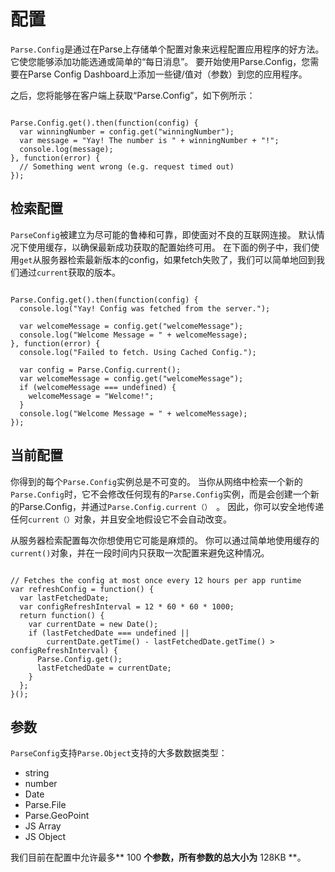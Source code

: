 # 配置

`Parse.Config`是通过在Parse上存储单个配置对象来远程配置应用程序的好方法。 它使您能够添加功能选通或简单的“每日消息”。 要开始使用Parse.Config，您需要在Parse Config Dashboard上添加一些键/值对（参数）到您的应用程序。
<!-- `Parse.Config` is a great way to configure your applications remotely by storing a single configuration object on Parse. It enables you to add things like feature gating or a simple "Message of the Day". To start using `Parse.Config` you need to add a few key/value pairs (parameters) to your app on the Parse Config Dashboard. -->

之后，您将能够在客户端上获取“Parse.Config”，如下例所示：
<!-- After that you will be able to fetch the `Parse.Config` on the client, like in this example: -->

<pre><code class="javascript">
Parse.Config.get().then(function(config) {
  var winningNumber = config.get("winningNumber");
  var message = "Yay! The number is " + winningNumber + "!";
  console.log(message);
}, function(error) {
  // Something went wrong (e.g. request timed out)
});
</code></pre>

## 检索配置

`ParseConfig`被建立为尽可能的鲁棒和可靠，即使面对不良的互联网连接。 默认情况下使用缓存，以确保最新成功获取的配置始终可用。 在下面的例子中，我们使用`get`从服务器检索最新版本的config，如果fetch失败了，我们可以简单地回到我们通过`current`获取的版本。
<!-- `ParseConfig` is built to be as robust and reliable as possible, even in the face of poor internet connections. Caching is used by default to ensure that the latest successfully fetched config is always available. In the below example we use `get` to retrieve the latest version of config from the server, and if the fetch fails we can simply fall back to the version that we successfully fetched before via `current`. -->

<pre><code class="javascript">
Parse.Config.get().then(function(config) {
  console.log("Yay! Config was fetched from the server.");

  var welcomeMessage = config.get("welcomeMessage");
  console.log("Welcome Message = " + welcomeMessage);
}, function(error) {
  console.log("Failed to fetch. Using Cached Config.");

  var config = Parse.Config.current();
  var welcomeMessage = config.get("welcomeMessage");
  if (welcomeMessage === undefined) {
    welcomeMessage = "Welcome!";
  }
  console.log("Welcome Message = " + welcomeMessage);
});
</code></pre>

## 当前配置

你得到的每个`Parse.Config`实例总是不可变的。 当你从网络中检索一个新的`Parse.Config`时，它不会修改任何现有的`Parse.Config`实例，而是会创建一个新的Parse.Config，并通过`Parse.Config.current（） `。 因此，你可以安全地传递任何`current（）`对象，并且安全地假设它不会自动改变。
<!-- Every `Parse.Config` instance that you get is always immutable. When you retrieve a new `Parse.Config` in the future from the network, it will not modify any existing `Parse.Config` instance, but will instead create a new one and make it available via `Parse.Config.current()`. Therefore, you can safely pass around any `current()` object and safely assume that it will not automatically change. -->

从服务器检索配置每次你想使用它可能是麻烦的。 你可以通过简单地使用缓存的`current()`对象，并在一段时间内只获取一次配置来避免这种情况。
<!-- It might be troublesome to retrieve the config from the server every time you want to use it. You can avoid this by simply using the cached `current()` object and fetching the config only once in a while. -->

<pre><code class="javascript">
// Fetches the config at most once every 12 hours per app runtime
var refreshConfig = function() {
  var lastFetchedDate;
  var configRefreshInterval = 12 * 60 * 60 * 1000;
  return function() {
    var currentDate = new Date();
    if (lastFetchedDate === undefined ||
        currentDate.getTime() - lastFetchedDate.getTime() > configRefreshInterval) {
      Parse.Config.get();
      lastFetchedDate = currentDate;
    }
  };
}();
</code></pre>

## 参数

`ParseConfig`支持`Parse.Object`支持的大多数数据类型：
<!-- `ParseConfig`  supports most of the data types supported by `Parse.Object`: -->

*   string
*   number
*   Date
*   Parse.File
*   Parse.GeoPoint
*   JS Array
*   JS Object

我们目前在配置中允许最多** 100 **个参数，所有参数的总大小为** 128KB **。
<!-- We currently allow up to **100** parameters in your config and a total size of **128KB** across all parameters. -->
